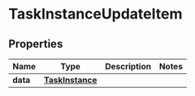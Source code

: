 
# TaskInstanceUpdateItem

## Properties
Name | Type | Description | Notes
------------ | ------------- | ------------- | -------------
**data** | [**TaskInstance**](TaskInstance.md) |  | 



